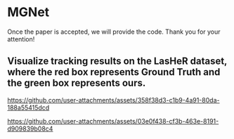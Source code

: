 # MGNet
Once the paper is accepted, we will provide the code. Thank you for your attention!
## Visualize tracking results on the LasHeR dataset, where the red box represents Ground Truth and the green box represents ours.


https://github.com/user-attachments/assets/358f38d3-c1b9-4a91-80da-188a55415dcd


https://github.com/user-attachments/assets/03e0f438-cf3b-463e-8191-d909839b08c4

